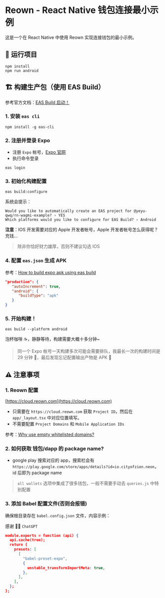 # Reown - React Native 钱包连接最小示例

这是一个在 React Native 中使用 Reown 实现连接钱包的最小示例。

## 🚀 运行项目

```shell
npm install
npm run android
```

## 🏗️ 构建生产包（使用 EAS Build）

参考官方文档：[EAS Build 启动！](https://docs.expo.dev/build/setup/)

### 1. 安装 `eas cli`

```shell
npm install -g eas-cli
```

### 2. 注册并登录 Expo

- 注册 `Expo` 帐号，[Expo 官网](https://expo.dev/)
- 执行命令登录

```shell
eas login
```

### 3. 初始化构建配置

```shell
eas build:configure
```

系统会提示：

```text
Would you like to automatically create an EAS project for @yeyu-qwq/rn-wagmi-example? › YES
Which platforms would you like to configure for EAS Build? › Android
```

**注意**：IOS 开发需要对应的 Apple 开发者帐号，Apple 开发者帐号怎么获得呢？充钱...

> 除非你恰好财力雄厚，否则不建议勾选 IOS

### 4. 配置 `eas.json` 生成 APK

参考：[How to build expo apk using eas build](https://stackoverflow.com/questions/72204856/how-to-build-expo-apk-using-eas-build)

```json
"production": {
   "autoIncrement": true,
   "android": {
      "buildType": "apk"
   }
}
```

### 5. 开始构建！

```shell
eas build --platform android
```

泡杯咖啡 ☕️，静静等待，构建需要大概十多分钟~

> 同一个 Expo 帐号一天构建多次可能会需要排队，我最长一次的构建时间是 29 分钟 🤡，最后发现忘记配置输出产物是 APK 🤡

## ⚠️ 注意事项

### 1. Reown 配置

[https://cloud.reown.com](https://cloud.reown.com)

- 只需要在 `https://cloud.reown.com` 获取 `Project ID`，然后在 `app/_layout.tsx` 中对应位置填写。
- 不需要配置 `Project Domains` 和 `Mobile Application IDs`

参考：[Why use empty whitelisted domains?](https://github.com/WalletConnect/walletconnect-monorepo/issues/2934)

### 2. 如何获取 钱包/dapp 的 package name?

- google play 搜索对应的 app，搜索栏会有 `https://play.google.com/store/apps/details?id=io.cityofzion.neon`，id 后即为 package name

> `all wallets` 选项中集成了很多钱包，一般不需要手动去 `queries.js` 中特别配置

### 3. 添加 Babel 配置文件(否则会报错)

确保根目录存在 `babel.config.json` 文件，内容示例：

感谢 🙏🏻 `ChatGPT`

```json
module.exports = function (api) {
  api.cache(true);
  return {
    presets: [
      [
        "babel-preset-expo",
        {
          unstable_transformImportMeta: true,
        },
      ],
    ],
  };
};
```
